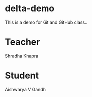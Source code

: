 # delta-demo
This is a demo for Git and GitHub class..

# Teacher
Shradha Khapra

# Student
Aishwarya V Gandhi